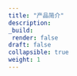 ```yaml
---
title: "产品简介"
description:
_build:
 render: false 
draft: false
collapsible: true
weight: 1
---
```

